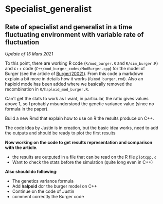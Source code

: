 # Specialist_generalist
## Rate of specialist and generalist in a time fluctuating environment with variable rate of fluctuation

*Update of 15 Mars 2021*

To this point, there are working R code (`R/mod_burger.R` and `R/sim_burger.R`) and c++ code (`C++/mod_burger_codes/ModBurger.cpp`) for the model of Burger (see the article of [Burger(2002)](https://www.cambridge.org/core/services/aop-cambridge-core/content/view/6AB0F0FA0C6991AAC624A26549D110EC/S0016672302005682a.pdf/div-class-title-fluctuating-environments-and-the-role-of-mutation-in-maintaining-quantitative-genetic-variation-div.pdf)). From this code a markdown explain a bit more in details how it works (`R/mod_burger.rmd`). Also an haploid mode has been added where we basically removed the recombination in `R/haploid_mod_burger.R`.

Can't get the stats to work as I want, in particular, the ratio gives values above 1, so I probably misunderstood the genetic variance value (since no formula in the paper).

Build a new Rmd that explain how to use on R the results produce on C++.

The code idea by Justin is in creation, but the basic idea works, need to add the outputs and should be ready to plot the first results

**Now working on the code to get results representation and comparison with the article**.
- the results are outputed in a file that can be read on the R file `plotcpp.R`
- Want to check the stats before the simulation (quite long even in C++)

**Also should do following**:
- The genetics variance formula
- Add **halpoid** dor the burger model on C++
- Continue on the code of Justin
- comment correctly the Burger code




